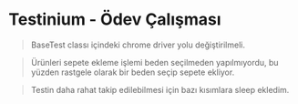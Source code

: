 # Testinium - Ödev Çalışması

>BaseTest classı içindeki chrome driver yolu değiştirilmeli.

>Ürünleri sepete ekleme işlemi beden seçilmeden yapılmıyordu, bu yüzden rastgele olarak bir beden seçip sepete ekliyor.

>Testin daha rahat takip edilebilmesi için bazı kısımlara sleep ekledim.
